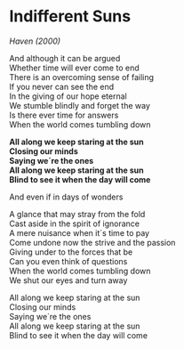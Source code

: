 # Indifferent Suns

*Haven (2000)*

And although it can be argued  
Whether time will ever come to end  
There is an overcoming sense of failing  
If you never can see the end  
In the giving of our hope eternal  
We stumble blindly and forget the way  
Is there ever time for answers  
When the world comes tumbling down  

**All along we keep staring at the sun**  
**Closing our minds**  
**Saying we´re the ones**  
**All along we keep staring at the sun**  
**Blind to see it when the day will come**  

And even if in days of wonders  

A glance that may stray from the fold  
Cast aside in the spirit of ignorance  
A mere nuisance when it´s time to pay  
Come undone now the strive and the passion  
Giving under to the forces that be  
Can you even think of questions  
When the world comes tumbling down  
We shut our eyes and turn away  

All along we keep staring at the sun  
Closing our minds  
Saying we´re the ones  
All along we keep staring at the sun  
Blind to see it when the day will come  
